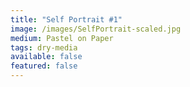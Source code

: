 ```yaml
---
title: "Self Portrait #1"
image: /images/SelfPortrait-scaled.jpg
medium: Pastel on Paper
tags: dry-media
available: false
featured: false
---
```

